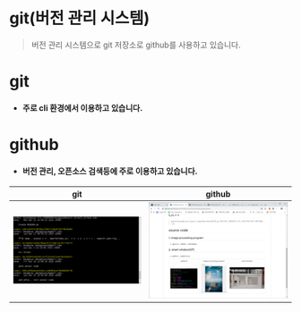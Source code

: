 git(버전 관리 시스템)
=======
> 버전 관리 시스템으로 git 저장소로 github를 사용하고 있습니다.
# git
* #### 주로 cli 환경에서 이용하고 있습니다.
# github
* #### 버전 관리, 오픈소스 검색등에 주로 이용하고 있습니다.

| git | github |
|---|---|
| ![img1](./1.png) | ![img2](./2.png) |


